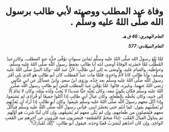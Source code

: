 <h1 dir="rtl">وفاة عبد المطلب ووصيته لأبي طالب برسول الله صلَّى اللهُ عليه وسلَّم .</h1>

<h5 dir="rtl">العام الهجري:  46  ق هـ

العام الميلادي: 577

</h5>

<p dir="rtl">لمَّا بَلَغَ رسولُ الله صلَّى اللهُ عليه وسلَّم ثَمانيَ سنواتٍ توُفِّي جدُّه عبد المطلب. وكان عبدُ المُطَّلِب لمَّا حَضَرته الوفاةُ أوصى ابنَه أبا طالبٍ بحِفظِ رسول اللَّه صلَّى اللهُ عليه وسلَّم، وحياطَتِه، والقيامِ عَليهِ، وأوصَى به إلى أبي طالِبٍ؛ لأنَّ عبدَ الله -والِدَ النبيِّ صلَّى اللهُ عليه وسلَّم- وأبا طالبٍ كانا لأُمٍّ واحدةٍ، فلمَّا مات عبدُ المطلب كان أبو طالِبٍ هو الذي يَلي أمْرَ رسولِ اللَّه صلَّى اللهُ عليه وسلَّم بعد جدِّه. ورَوَى ابنُ سعدٍ، وابنُ عساكِرَ عن ابن عبَّاسٍ رَضي اللهُ عنهما، وغَيرِه، قالوا: لمَّا توُفِّيَ عبدُ المطلب قَبَضَ أبو طالبٍ رسولَ اللَّه صلَّى اللهُ عليه وسلَّم فكان يكونُ معه، وكان يُحِبُّه حبًّا شديدًا لا يُحِبُّ وَلَدَه مِثله، وكان لا يَنامُ إلَّا إلى جَنبِه، وكان يَخُصُّه بالطَّعامِ، وكان عيالُ أبي طالِبٍ إذا أكلوا جميعًا أو فُرادَى لم يَشبَعوا، وإذا أكَل معهم رسولُ اللَّه صلَّى اللهُ عليه وسلَّم شَبِعوا. وكان أبو طالِبٍ إذا أراد أن يُغدِّيَهم أو يُعشِّيَهم يقول: كما أنتُم حتى يَحضُرَ ابني. فيَأتي رسولُ اللَّه صلَّى اللهُ عليه وسلَّم فيأكُلُ معهم فيُفضِلون من طَعامِهم، وإن لم يَكُن معهم لم يُشبِعْهم، وإن كان لَبنًا شَرِبَ هو أوَّلَهم ثم يتناوَلُ العيالُ القَعْبَ -إناءٌ ضخمٌ كالقَصْعةِ- فيَشرَبون منه فيُروَون عن آخِرِهم من القَعبِ الواحِدِ، وإن كان أحدُهم لَيَشرَبُ قَعبًا وَحدَه، فيقول أبو طالبٍ: "إنَّكَ لَمُبارَكٌ!".</p></br>
